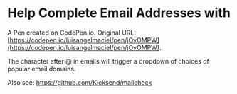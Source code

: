 # Help Complete Email Addresses with <datalist>

A Pen created on CodePen.io. Original URL: [https://codepen.io/luisangelmaciel/pen/jOvOMPW](https://codepen.io/luisangelmaciel/pen/jOvOMPW).

The character after @ in emails will trigger a dropdown of choices of popular email domains.

Also see: https://github.com/Kicksend/mailcheck